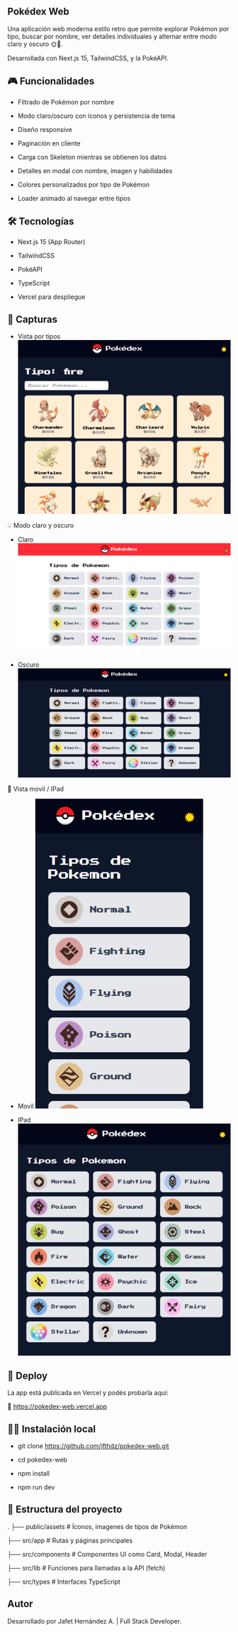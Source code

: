 ## Pokédex Web

Una aplicación web moderna estilo retro que permite explorar Pokémon por tipo, buscar por nombre, ver detalles individuales y alternar entre modo claro y oscuro 🌞🌙.

Desarrollada con Next.js 15, TailwindCSS, y la PokéAPI.

## 🎮 Funcionalidades

- Filtrado de Pokémon por nombre

- Modo claro/oscuro con íconos y persistencia de tema

- Diseño responsive

- Paginación en cliente

- Carga con Skeleton mientras se obtienen los datos

- Detalles en modal con nombre, imagen y habilidades

- Colores personalizados por tipo de Pokémon

- Loader animado al navegar entre tipos

## 🛠️ Tecnologías

- Next.js 15 (App Router)

- TailwindCSS

- PokéAPI

- TypeScript

- Vercel para despliegue

## 📸 Capturas

- Vista por tipos
  ![Pokédex tipos](./public/assets/screenshots/porTipo.PNG)

💡 Modo claro y oscuro

- Claro
  ![](./public/assets/screenshots/light.PNG)

- Oscuro
  ![](./public/assets/screenshots/dark.PNG)

📱 Vista movil / IPad

- Movil
  ![](./public/assets/screenshots/movil.PNG)

- IPad
  ![](./public/assets/screenshots/ipad.PNG)

## 🚀 Deploy

La app está publicada en Vercel y podés probarla aquí:

🔗 https://pokedex-web.vercel.app

## 🧑‍💻 Instalación local

- git clone https://github.com/jfthdz/pokedex-web.git

- cd pokedex-web

- npm install

- npm run dev

## 📁 Estructura del proyecto

.
├── public/assets # Íconos, imagenes de tipos de Pokémon

├── src/app # Rutas y páginas principales

├── src/components # Componentes UI como Card, Modal, Header

├── src/lib # Funciones para llamadas a la API (fetch)

├── src/types # Interfaces TypeScript

## Autor

Desarrollado por Jafet Hernández A. | Full Stack Developer.
